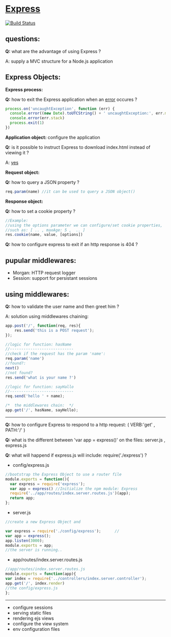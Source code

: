 [Express](http://expressjs.com/)
=====

[![Build Status](https://travis-ci.org/strongloop/express.svg?branch=master)](https://travis-ci.org/strongloop/express)


questions:
----
**Q:** what are the advantage of using Express ?

A: supply a MVC structure for a Node.js application




Express Objects:
-----
**Express process:**

**Q:** how to exit the Express application when an [error](http://expressjs.com/2x/guide.html#error-handling) occures ?

```javascript
process.on('uncaughtException', function (err) {
  console.error((new Date).toUTCString() + ' uncaughtException:', err.message)
  console.error(err.stack)
  process.exit(1)
})
```

**Application object:** configure the application

**Q:** is it possible to instruct Express to download index.html instead of viewing it  ?  

A: [yes](https://github.com/strongloop/express/blob/master/test/res.download.js)



**Request object:** 

**Q:** how to query a JSON property ? 

```javascript
req.param(name) //it can be used to query a JSON object()
```


**Response object:** 

**Q:** how to set a cookie property ? 

```javascript
//Example:
//using the options parameter we can configure/set cookie properties,
//such as: [ .. , maxAge: 5 ,  .. ]
res.cookie(name, value, [options]) 
```
 

**Q:** how to configure express to exit if an http response is 404 ?



pupular middlewares:
----
- Morgan: HTTP request logger 
- Session: support for persistant sessions


using middlewares:
-----

**Q:** how to validate the user name and then greet him ?

A: solution using middlewares chaining:

```javascript
app.post('/', function(req, res){
    res.send('this is a POST request');
});

//logic for function: hasName
//----------------------------
//check if the request has the param 'name': 
req.param('name')
//found?:  
next()
//not found? 
res.send('what is your name ?')

//logic for function: sayHallo
//----------------------------
req.send('hello ' + name);

/*  the middlewares chain:  */
app.get('/', hasName, sayHello);
```

----


**Q:** how to configure Express to respond to a http request: ( VERB:'get' , PATH:'/' )

**Q:** what is the different between 'var app = express()' on the files: server.js , express.js

**Q:** what will happend if express.js will include: require('./express') ?



- config/express.js

```javascript
//bootstrap the Express Object to use a router file
module.exports = function(){
  var express = require('express');
  var app = express() //Initialize the npm module: Express
  require('../app/routes/index.server.routes.js')(app);
  return app;
};
```

- server.js

```javascript
//create a new Express Object and 

var express = require('./config/express');      //
var app = express();
app.listen(3000);
module.exports = app;
//the server is running..
```
 

- app/routes/index.server.routes.js

```javascript
//app/routes/index.server.routes.js
module.exports = function(app){
var index = require('../controllers/index.server.controller');
app.get('/', index.render)
//the config/express.js
};
```
----

- configure sessions
- serving static files
- rendering ejs views
- configure the view system
- env configuration files


